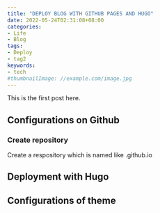 ```yaml
---
title: "DEPLOY BLOG WITH GITHUB PAGES AND HUGO"
date: 2022-05-24T02:31:08+08:00
categories:
- Life
- Blog
tags:
- Deploy
- tag2
keywords:
- tech
#thumbnailImage: //example.com/image.jpg
---
```


This is the first post here.

## Configurations on Github

### Create repository

Create a respository which is named like <username>.github.io


## Deployment with Hugo



## Configurations of theme
